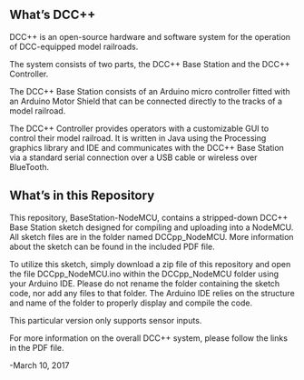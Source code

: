What’s DCC++
------------

DCC++ is an open-source hardware and software system for the operation of DCC-equipped model railroads.

The system consists of two parts, the DCC++ Base Station and the DCC++ Controller.

The DCC++ Base Station consists of an Arduino micro controller fitted with an Arduino Motor Shield that can be connected directly to the tracks of a model railroad.

The DCC++ Controller provides operators with a customizable GUI to control their model railroad.  It is written in Java using the Processing graphics library and IDE and communicates with the DCC++ Base Station via a standard serial connection over a USB cable or wireless over BlueTooth.

What’s in this Repository
-------------------------

This repository, BaseStation-NodeMCU, contains a stripped-down DCC++ Base Station sketch designed for compiling and uploading into a NodeMCU.  All sketch files are in the folder named DCCpp_NodeMCU. More information about the sketch can be found in the included PDF file.

To utilize this sketch, simply download a zip file of this repository and open the file DCCpp_NodeMCU.ino within the DCCpp_NodeMCU folder using your Arduino IDE.  Please do not rename the folder containing the sketch code, nor add any files to that folder.  The Arduino IDE relies on the structure and name of the folder to properly display and compile the code.

This particular version only supports sensor inputs.

For more information on the overall DCC++ system, please follow the links in the PDF file.

-March 10, 2017

